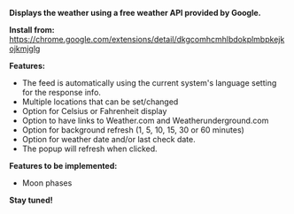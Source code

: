 **Displays the weather using a free weather API provided by Google.**

**Install from:**
https://chrome.google.com/extensions/detail/dkgcomhcmhlbdokplmbpkejkojkmjglg

**Features:**

  * The feed is automatically using the current system's language setting for the response info.
  * Multiple locations that can be set/changed
  * Option for Celsius or Fahrenheit display
  * Option to have links to Weather.com and Weatherunderground.com
  * Option for background refresh (1, 5, 10, 15, 30 or 60 minutes)
  * Option for weather date and/or last check date.
  * The popup will refresh when clicked.

**Features to be implemented:**

  * Moon phases

**Stay tuned!**